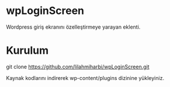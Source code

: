 # wpLoginScreen
Wordpress giriş ekranını özelleştirmeye yarayan eklenti.

# Kurulum
git clone https://github.com/lilahmiharbi/wpLoginScreen.git

Kaynak kodlarını indirerek wp-content/plugins dizinine yükleyiniz.
